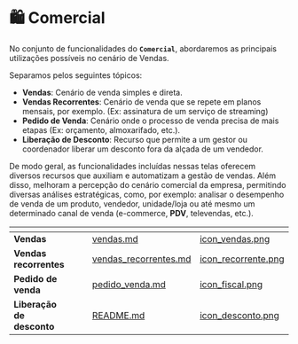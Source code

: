 # 🛍️ Comercial

No conjunto de funcionalidades do **`Comercial`**, abordaremos as principais utilizações possíveis no cenário de Vendas. 

Separamos pelos seguintes tópicos:

- **Vendas**: Cenário de venda simples e direta.
- **Vendas Recorrentes**: Cenário de venda que se repete em planos mensais, por exemplo. (Ex: assinatura de um serviço de streaming)
- **Pedido de Venda**: Cenário onde o processo de venda precisa de mais etapas (Ex: orçamento, almoxarifado, etc.).
- **Liberação de Desconto**: Recurso que permite a um gestor ou coordenador liberar um desconto fora da alçada de um vendedor.

De modo geral, as funcionalidades incluídas nessas telas oferecem diversos recursos que auxiliam e automatizam a gestão de vendas. Além disso, melhoram a percepção do cenário comercial da empresa, permitindo diversas análises estratégicas, como, por exemplo: analisar o desempenho de venda de um produto, vendedor, unidade/loja ou até mesmo um determinado canal de venda (e-commerce, **PDV**, televendas, etc.).

<table data-view="cards">
    <thead>
        <tr>
            <th></th>
            <th></th>
            <th></th>
            <th data-hidden data-card-target data-type="content-ref"></th>
            <th data-hidden data-card-cover data-type="files"></th>
        </tr>
    </thead>
        <tbody>
            <tr>
                <td>
                    <strong>Vendas</strong>
                </td>
                <td></td>
                <td></td>
                <td>
                    <a href="/erp-v2/funcionalidades/comercial/vendas.md">vendas.md</a>
                </td>
                <td>
                    <a href="/erp-v2/assets/funcionalidades/icon_vendas.png">icon_vendas.png</a>
                </td>
            </tr>
            <tr>
                <td>
                    <strong>Vendas recorrentes</strong>
                </td>
                <td></td>
                <td></td>
                <td>
                    <a href="/erp-v2/funcionalidades/comercial/vendas_recorrentes.md">vendas_recorrentes.md</a>
                </td>
                <td>
                    <a href="/erp-v2/assets/funcionalidades/icon_recorrente.png">icon_recorrente.png</a>
                </td>
            </tr>
            <tr>
                <td>
                    <strong>Pedido de venda</strong>
                </td>
                <td></td>
                <td></td>
                <td>
                    <a href="/erp-v2/funcionalidades/comercial/pedido_venda.md">pedido_venda.md</a>
                </td>
                <td>
                    <a href="/erp-v2/assets/funcionalidades/icon_fiscal.png">icon_fiscal.png</a>
                </td>
            </tr>
            <tr>
                <td>
                    <strong>Liberação de desconto</strong>
                </td>
                <td></td>
                <td></td>
                <td>
                    <a href="/erp-v2/funcionalidades/comercial/README.md">README.md</a>
                </td>
                <td>
                    <a href="/erp-v2/assets/funcionalidades/icon_desconto.png">icon_desconto.png</a>
                </td>
            </tr>
        </tbody>
</table>
